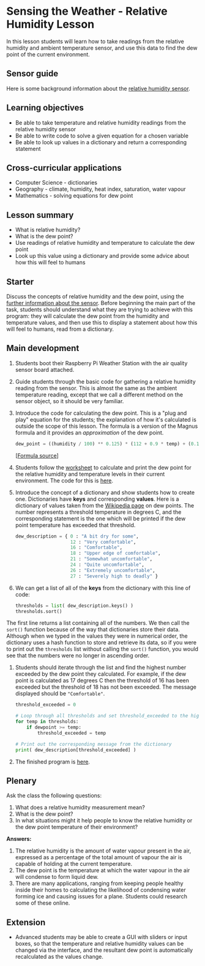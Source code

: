 #  Sensing the Weather - Relative Humidity Lesson

In this lesson students will learn how to take readings from the relative humidity and ambient temperature sensor, and use this data to find the dew point of the current environment.

## Sensor guide

Here is some background information about the [relative humidity sensor](about.md).

## Learning objectives

- Be able to take temperature and relative humidity readings from the relative humidity sensor
- Be able to write code to solve a given equation for a chosen variable
- Be able to look up values in a dictionary and return a corresponding statement

## Cross-curricular applications

- Computer Science - dictionaries
- Geography - climate, humidity, heat index, saturation, water vapour
- Mathematics - solving equations for dew point

## Lesson summary

- What is relative humidity?
- What is the dew point?
- Use readings of relative humidity and temperature to calculate the dew point 
- Look up this value using a dictionary and provide some advice about how this will feel to humans

## Starter

Discuss the concepts of relative humidity and the dew point, using the [further information about the sensor](about.md). Before beginning the main part of the task, students should understand what they are trying to achieve with this program: they will calculate the dew point from the humidity and temperature values, and then use this to display a statement about how this will feel to humans, read from a dictionary.

## Main development

1. Students boot their Raspberry Pi Weather Station with the air quality sensor board attached.

1. Guide students through the basic code for gathering a relative humidity reading from the sensor. This is almost the same as the ambient temperature reading, except that we call a different method on the sensor object, so it should be very familiar. 

1. Introduce the code for calculating the dew point. This is a "plug and play" equation for the students; the explanation of how it's calculated is outside the scope of this lesson. The formula is a version of the Magnus formula and it provides an *approximation* of the dew point.

	```python
	dew_point = ((humidity / 100) ** 0.125) * (112 + 0.9 * temp) + (0.1 * temp) – 112
	```
	[[Formula source](http://www.ajdesigner.com/phphumidity/dewpoint_equation_dewpoint_temperature.php#ajscroll)]

1. Students follow the [worksheet](worksheet.md) to calculate and print the dew point for the relative humidity and temperature levels in their current environment. The code for this is [here](code/calculate_dewpoint.py).

1. Introduce the concept of a dictionary and show students how to create one. Dictionaries have **keys** and corresponding **values**. Here is a dictionary of values taken from the [Wikipedia page](https://en.wikipedia.org/wiki/Dew_point) on dew points. The number represents a threshold temperature in degrees C, and the corresponding statement is the one which will be printed if the dew point temperature has exceeded that threshold.

	```python
	dew_description = { 0 : "A bit dry for some",
	                    12 : "Very comfortable",
	                    16 : "Comfortable",
	                    18 : "Upper edge of comfortable",
	                    21 : "Somewhat uncomfortable",
	                    24 : "Quite uncomfortable",
	                    26 : "Extremely uncomfortable",
	                    27 : "Severely high to deadly" }
	```

1. We can get a list of all of the **keys** from the dictionary with this line of code:

	```python
	thresholds = list( dew_description.keys() )
	thresholds.sort()
	```
	
The first line returns a list containing all of the numbers. We then call the `sort()` function because of the way that dictionaries store their data. Although when we typed in the values they were in numerical order, the dictionary uses a hash function to store and retrieve its data, so if you were to print out the `thresholds` list without calling the `sort()` function, you would see that the numbers were no longer in ascending order.

1. Students should iterate through the list and find the highest number exceeded by the dew point they calculated. For example, if the dew point is calculated as 17 degrees C then the threshold of 16 has been exceeded but the threshold of 18 has not been exceeded. The message displayed should be `"Comfortable"`.

	```python
	threshold_exceeded = 0

	# Loop through all thresholds and set threshold_exceeded to the highest exceeded
	for temp in thresholds:
	    if dewpoint >= temp:
	        threshold_exceeded = temp

	# Print out the corresponding message from the dictionary
	print( dew_description[threshold_exceeded] )
	```

1. The finished program is [here](code/calculate_dewpoint_message.py).


## Plenary

Ask the class the following questions:

1. What does a relative humidity measurement mean?
1. What is the dew point?
1. In what situations might it help people to know the relative humidity or the dew point temperature of their environment?

**Answers:**

1. The relative humidity is the amount of water vapour present in the air, expressed as a percentage of the total amount of vapour the air is capable of holding at the current temperature.
1. The dew point is the temperature at which the water vapour in the air will condense to form liquid dew.
1. There are many applications, ranging from keeping people healthy inside their homes to calculating the likelihood of condensing water forming ice and causing issues for a plane. Students could research some of these online.

## Extension

- Advanced students may be able to create a GUI with sliders or input boxes, so that the temperature and relative humidity values can be changed via the interface, and the resultant dew point is automatically recalculated as the values change.
